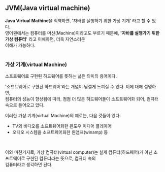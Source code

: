 ## JVM(Java virtual machine)
**Java Virtual Mathine**을 직역하면, '자바를 실행하기 위한 가상 기계' 라고 할 수 있다.<br>
영어권에서는 컴퓨터를 머신(Machine)이라고도 부르기 때문에, **'자바를 실행가기 위한 가상 컴퓨터'** 라고 이해하면, 더욱 자연스러운<br>
이해가 가능하다.<br>
<br>

### 가상 기계(virtual Machine)
소프트웨어로 구현된 하드웨어를 뜻하는 넓은 의미의 용어이다.<br>

'소프트웨어로 구현된 하드웨어'라는 개념이 낮설게 느껴질 수 있다. 이에 대해 설명하면,<br>
컴퓨터의 성능이 향상됨에 따라, 점점 더 많은 하드웨어들이 소프트웨어화 되어, 컴퓨터 속으로 들어오고 있다.<br>

이러한 가상 기계(virtual Machine)의 예로는, 다음 것들이 있다.<br>
- TV와 비디오를 소프트웨어화한 윈도우 미디어 플레이어
- 오디오 시스템을 소프트웨어화한 윈앰프(winamp) 등
<br>

이와 마찬가지로, 가상 컴퓨터(virtual computer)는 실제 컴퓨터(하드웨어)가 아닌 소프트웨어로 구현된 컴퓨터라는 뜻으로, 컴퓨터 속의<br>
컴퓨터라고 생각하면 된다.<br>




